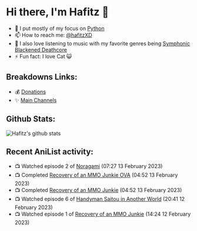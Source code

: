 # Hi there, I'm Hafitz 👋
- 🐍 I put mostly of my focus on [Python](https://python.org)
- 📫 How to reach me: [@hafitzXD](https://t.me/hafitzXD)
- 🎵 I also love listening to music with my favorite genres being [Symphonic Blackened Deathcore](https://youtu.be/qyYmS_iBcy4)
- ⚡ Fun fact: I love Cat 😺

## Breakdowns Links:
- 💰 [Donations](https://t.me/TheBreakdowns/2)
- ✨ [Main Channels](https://t.me/TheBreakdowns)

## Github Stats:
![Hafitz's github stats](https://github-readme-stats.vercel.app/api?username=breakdowns&show_icons=true&count_private=true&bg_color=00000000&text_color=777)

## Recent AniList activity:
<!-- ANILIST_ACTIVITY:start -->

-   📺 Watched episode 2 of [Noragami](https://anilist.co/anime/20447) (07:27 13 February 2023)
-   📺 Completed [Recovery of an MMO Junkie OVA](https://anilist.co/anime/100684) (04:52 13 February 2023)
-   📺 Completed [Recovery of an MMO Junkie](https://anilist.co/anime/99726) (04:52 13 February 2023)
-   📺 Watched episode 6 of [Handyman Saitou in Another World](https://anilist.co/anime/144092) (20:41 12 February 2023)
-   📺 Watched episode 1 of [Recovery of an MMO Junkie](https://anilist.co/anime/99726) (14:24 12 February 2023)

<!-- ANILIST_ACTIVITY:end -->
